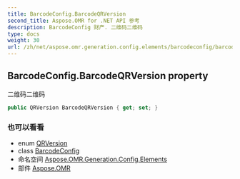 ```yaml
---
title: BarcodeConfig.BarcodeQRVersion
second_title: Aspose.OMR for .NET API 参考
description: BarcodeConfig 财产. 二维码二维码
type: docs
weight: 30
url: /zh/net/aspose.omr.generation.config.elements/barcodeconfig/barcodeqrversion/
---
```

## BarcodeConfig.BarcodeQRVersion property

二维码二维码

```csharp
public QRVersion BarcodeQRVersion { get; set; }
```

### 也可以看看

* enum [QRVersion](../../../aspose.omr.generation.config.enums/qrversion/)
* class [BarcodeConfig](../)
* 命名空间 [Aspose.OMR.Generation.Config.Elements](../../barcodeconfig/)
* 部件 [Aspose.OMR](../../../)


